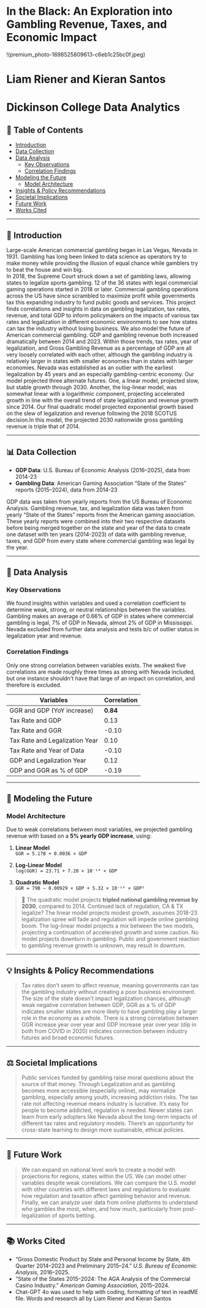 
# In the Black: An Exploration into Gambling Revenue, Taxes, and Economic Impact
!(premium_photo-1698525809613-c6eb1c25bc0f.jpeg)

# Liam Riener and Kieran Santos
# Dickinson College Data Analytics

## 📑 Table of Contents

- [Introduction](#-introduction)
- [Data Collection](#-data-collection)
- [Data Analysis](#-data-analysis)
  - [Key Observations](#key-observations)
  - [Correlation Findings](#correlation-findings)
- [Modeling the Future](#-modeling-the-future)
  - [Model Architecture](#model-architecture)
- [Insights & Policy Recommendations](#-insights--policy-recommendations)
- [Societal Implications](#-societal-implications)
- [Future Work](#-future-work)
- [Works Cited](#-works-cited)

---

## 📘 Introduction

Large-scale American commercial gambling began in Las Vegas, Nevada in 1931. Gambling has long been linked to data science as operators try to make money while providing the illusion of equal chance while gamblers try to beat the house and win big.  
In 2018, the Supreme Court struck down a set of gambling laws, allowing states to legalize sports gambling. 12 of the 36 states with legal commercial gaming operations started in 2018 or later. Commercial gambling operations across the US have since scrambled to maximize profit while governments tax this expanding industry to fund public goods and services. 
This project finds correlations and insights in data on gambling legalization, tax rates, revenue, and total GDP to inform policymakers on the impacts of various tax rates and legalization in different economic environments to see how states can tax the industry without losing business. We also model the future of American commercial gambling.
GDP and gambling revenue both increased dramatically between 2014 and 2023. Within those trends, tax rates, year of legalization, and Gross Gambling Revenue as a percentage of GDP are all very loosely correlated with each other, although the gambling industry is relatively larger in states with smaller economies than in states with larger economies. Nevada was established as an outlier with the earliest legalization by 45 years and an especially gambling-centric economy. 
Our model projected three alternate futures. One, a linear model, projected slow, but stable growth through 2030. Another, the log-linear model, was somewhat linear with a logarithmic component, projecting accelerated growth in line with the overall trend of state legalization and revenue growth since 2014. Our final quadratic model projected exponential growth based on the slew of legalization and revenue following the 2018 SCOTUS decision.In this model, the projected 2030 nationwide gross gambling revenue is triple that of 2014.


---

## 📊 Data Collection

- **GDP Data**: U.S. Bureau of Economic Analysis (2016–2025), data from 2014-23
- **Gambling Data**: American Gaming Association “State of the States” reports (2015–2024), data from 2014-23

GDP data was taken from yearly reports from the US Bureau of Economic Analysis. Gambling revenue, tax, and legalization data was taken from yearly “State of the States” reports from the American gaming association. These yearly reports were combined into their two respective datasets before being merged together on the state and year of the data to create one dataset with ten years (2014-2023) of data with gambling revenue, taxes, and GDP from every state where commercial gambling was legal by the year.


---

## 🔎 Data Analysis

### Key Observations

We found insights within variables and used a correlation coefficient to determine weak, strong, or neutral relationships between the variables. Gambling makes an average of 0.66% of GDP in states where commercial gambling is legal, 7% of GDP in Nevada, almost 2% of GDP in Mississippi. Nevada excluded from further data analysis and tests b/c of outlier status in legalization year and revenue. 

### Correlation Findings

Only one strong correlation between variables exists. The weakest five correlations are made roughly three times as strong with Nevada included, but one instance shouldn't have that large of an impact on correlation, and therefore is excluded.

| Variables                            | Correlation |
|-------------------------------------|-------------|
| GGR and GDP (YoY increase)          | **0.84**    |
| Tax Rate and GDP                    | 0.13        |
| Tax Rate and GGR                    | -0.10       |
| Tax Rate and Legalization Year      | 0.10        |
| Tax Rate and Year of Data           | -0.10       |
| GDP and Legalization Year           | 0.12        |
| GDP and GGR as % of GDP             | -0.19       |

---

## 🔮 Modeling the Future

### Model Architecture

Due to weak correlations between most variables, we projected gambling revenue with based on a **5% yearly GDP increase**, using:

1. **Linear Model**  
   `GGR = 5.17B + 0.0036 × GDP`

2. **Log-Linear Model**  
   `log(GGR) = 23.71 + 7.20 × 10⁻¹⁴ × GDP`

3. **Quadratic Model**  
   `GGR = 79B − 0.00929 × GDP + 5.32 × 10⁻¹⁶ × GDP²`


> 🔮 The quadratic model projects **tripled national gambling revenue by 2030**, compared to 2014. Continued lack of regulation, CA & TX legalize?
> The linear model projects modest growth, assumes 2018-23 legalization spree will fade and regulation will impede online gambling boom.
> The log-linear model projects a mix between the two models, projecting a continuation of accelerated growth and some caution.
> No model projects downturn in gambling. Public and government reaction to gambling revenue growth is unknown, may result in downturn.

---

## 💡 Insights & Policy Recommendations

>Tax rates don’t seem to affect revenue, meaning governments can tax the gambling industry without creating a poor business environment. The size of the state doesn’t impact legalization chances, although weak negative correlation between GDP, GGR as a % of GDP indicates smaller states are more likely to have gambling play a larger role in the economy as a whole. There is a strong correlation between GGR increase year over year and GDP increase year over year (dip in both from COVID in 2020) indicates connection between industry futures and broad economic futures.
---

## ⚖️ Societal Implications

>Public services funded by gambling raise moral questions about the source of that money. Through Legalization and as gambling becomes more accessible (especially online), may normalize gambling, especially among youth, increasing addiction risks. The tax rate not affecting revenue means industry is lucrative. It’s easy for people to become addicted, regulation is needed. Newer states can learn from early adopters like Nevada about the long-term impacts of different tax rates and regulatory models. There’s an opportunity for cross-state learning to design more sustainable, ethical policies.
---

## 🔭 Future Work

>We can expand on national level work to create a model with projections for regions, states within the US. We can model other variables despite weak correlations. We can compare the U.S. model with other countries with different laws and regulations to evaluate how regulation and taxation affect gambling behavior and revenue. Finally, we can analyze user data from online platforms to understand who gambles the most, when, and how much, particularly from post-legalization of sports betting.

---

## 📚 Works Cited

- “Gross Domestic Product by State and Personal Income by State, 4th Quarter 2014–2023 and Preliminary 2015–24.” *U.S. Bureau of Economic Analysis*, 2016–2025.
- “State of the States 2015–2024: The AGA Analysis of the Commercial Casino Industry.” *American Gaming Association*, 2015–2024.
- Chat-GPT 4o was used to help with coding, formatting of text in readME file. Words and research all by Liam Riener and Kieran Santos
